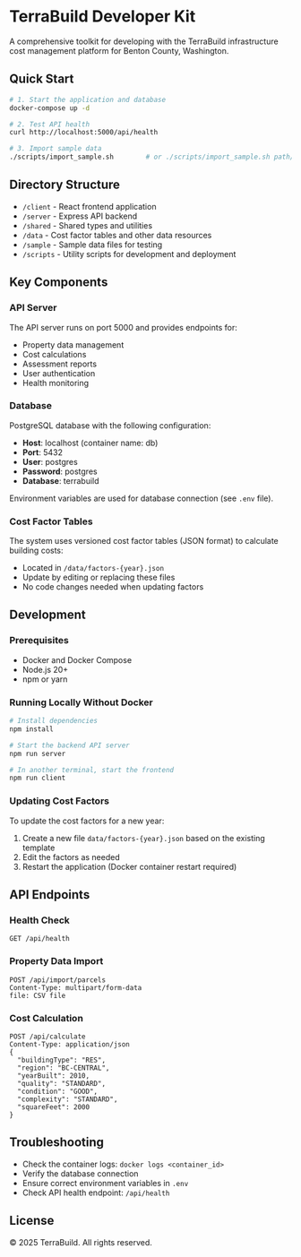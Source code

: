 # TerraBuild Developer Kit

A comprehensive toolkit for developing with the TerraBuild infrastructure cost management platform for Benton County, Washington.

## Quick Start

```bash
# 1. Start the application and database
docker-compose up -d

# 2. Test API health
curl http://localhost:5000/api/health

# 3. Import sample data
./scripts/import_sample.sh        # or ./scripts/import_sample.sh path/to/your.csv
```

## Directory Structure

- `/client` - React frontend application
- `/server` - Express API backend
- `/shared` - Shared types and utilities
- `/data` - Cost factor tables and other data resources
- `/sample` - Sample data files for testing
- `/scripts` - Utility scripts for development and deployment

## Key Components

### API Server

The API server runs on port 5000 and provides endpoints for:

- Property data management
- Cost calculations
- Assessment reports
- User authentication
- Health monitoring

### Database

PostgreSQL database with the following configuration:

- **Host**: localhost (container name: db)
- **Port**: 5432
- **User**: postgres
- **Password**: postgres
- **Database**: terrabuild

Environment variables are used for database connection (see `.env` file).

### Cost Factor Tables

The system uses versioned cost factor tables (JSON format) to calculate building costs:

- Located in `/data/factors-{year}.json`
- Update by editing or replacing these files
- No code changes needed when updating factors

## Development

### Prerequisites

- Docker and Docker Compose
- Node.js 20+
- npm or yarn

### Running Locally Without Docker

```bash
# Install dependencies
npm install

# Start the backend API server
npm run server

# In another terminal, start the frontend
npm run client
```

### Updating Cost Factors

To update the cost factors for a new year:

1. Create a new file `data/factors-{year}.json` based on the existing template
2. Edit the factors as needed
3. Restart the application (Docker container restart required)

## API Endpoints

### Health Check

```
GET /api/health
```

### Property Data Import

```
POST /api/import/parcels
Content-Type: multipart/form-data
file: CSV file
```

### Cost Calculation

```
POST /api/calculate
Content-Type: application/json
{
  "buildingType": "RES",
  "region": "BC-CENTRAL",
  "yearBuilt": 2010,
  "quality": "STANDARD",
  "condition": "GOOD",
  "complexity": "STANDARD",
  "squareFeet": 2000
}
```

## Troubleshooting

- Check the container logs: `docker logs <container_id>`
- Verify the database connection
- Ensure correct environment variables in `.env`
- Check API health endpoint: `/api/health`

## License

© 2025 TerraBuild. All rights reserved.
